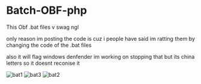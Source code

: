 # Batch-OBF-php

This Obf .bat files v swag ngl

only reason im posting the code is cuz i people have said im ratting them by changing the code of the .bat files

also it will flag windows denfender im working on stopping that but its china letters so it doesnt reconise it

![bat1](https://user-images.githubusercontent.com/89362919/149574705-ae43d9b6-e0ed-4b16-882f-5599f4df0630.PNG)
![bat3](https://user-images.githubusercontent.com/89362919/149574709-07ca24a4-7d78-4b1d-9cb6-d5f620618ed4.PNG)
![bat2](https://user-images.githubusercontent.com/89362919/149574712-2a55ddd3-31f3-4d15-8312-befa52e90600.PNG)
